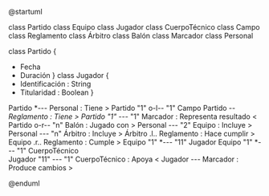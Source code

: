@startuml

class Partido 
class Equipo 
class Jugador 
class CuerpoTécnico 
class Campo 
class Reglamento 
class Árbitro 
class Balón 
class Marcador
class Personal

class Partido {
 - Fecha
 - Duración
}
class Jugador {
 - Identificación : String
 - Titularidad : Boolean
}

Partido *--- Personal : Tiene >
Partido "1" o-l-- "1" Campo 
Partido *-- Reglamento : Tiene >
Partido "1" ---* "1" Marcador : Representa resultado <
Partido o-r-- "n" Balón : Jugado con >
Personal --- "2" Equipo : Incluye >
Personal --- "n" Árbitro : Incluye >
Árbitro .l.. Reglamento : Hace cumplir >
Equipo .r.. Reglamento : Cumple >
Equipo "1" *--- "11" Jugador 
Equipo "1" *--- "1" CuerpoTécnico  
Jugador "11" --- "1" CuerpoTécnico : Apoya <
Jugador --- Marcador : Produce cambios >

@enduml
